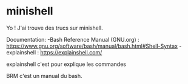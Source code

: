 # minishell

Yo ! 
J'ai trouve des trucs sur minishell.

Documentation:
  -Bash Reference Manual (GNU.org) : https://www.gnu.org/software/bash/manual/bash.html#Shell-Syntax
  -explainshell : https://explainshell.com/

explainshell c'est pour explique les commandes

BRM c'est un manual du bash.

